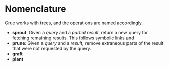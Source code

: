 # Nomenclature

Grue works with trees, and the operations are named accordingly.

- **sprout**: Given a _query_ and a _partial result_, return a new query for fetching remaining results. This follows symbolic links and
- **prune**: Given a _query_ and a _result_, remove extraneous parts of the result that were not requested by the query.
- **graft**
- **plant**
